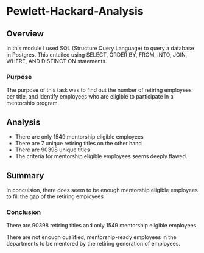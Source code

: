 # Pewlett-Hackard-Analysis

## Overview
In this module I used SQL (Structure Query Language) to query a database in Postgres. This entailed using SELECT, ORDER BY, FROM, INTO, JOIN, WHERE, AND DISTINCT ON statements.

### Purpose
The purpose of this task was to find out the number of retiring employees per title, and identify employees who are eligible to participate in a mentorship program.

## Analysis

* There are only 1549 mentorship eligible employees
* There are 7 unique retiring titles on the other hand
* There are 90398 unique titles
* The criteria for mentorship eligible employees seems deeply flawed.

## Summary

In conculsion, there does seem to be enough mentorship eligible employees to fill the gap of the retiring employees

### Conclusion
There are 90398 retiring titles and only 1549 mentorship eligible employees.

There are not enough qualified, mentorship-ready employees in the departments to be mentored by the retiring generation of employees.
